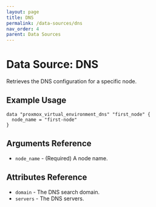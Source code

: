 ```yaml
---
layout: page
title: DNS
permalink: /data-sources/dns
nav_order: 4
parent: Data Sources
---
```


# Data Source: DNS

Retrieves the DNS configuration for a specific node.

## Example Usage

```
data "proxmox_virtual_environment_dns" "first_node" {
  node_name = "first-node"
}
```

## Arguments Reference

* `node_name` - (Required) A node name.

## Attributes Reference

* `domain` - The DNS search domain.
* `servers` - The DNS servers.
